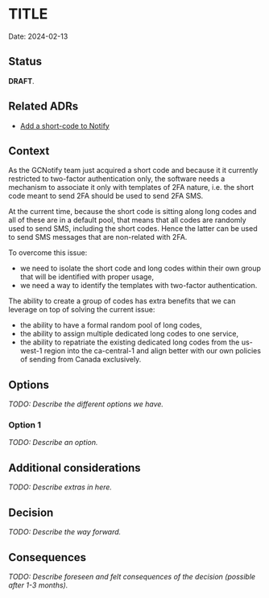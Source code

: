 # TITLE

Date: 2024-02-13

## Status

**DRAFT**.

## Related ADRs

- [Add a short-code to Notify](https://github.com/cds-snc/notification-adr/blob/main/records/2021-09-20.scalibility.notify-short-code.md)

## Context

As the GCNotify team just acquired a short code and because it it currently
restricted to two-factor authentication only, the software needs a mechanism
to associate it only with templates of 2FA nature, i.e. the short code meant
to send 2FA should be used to send 2FA SMS.

At the current time, because the short code is sitting along long codes and all
of these are in a default pool, that means that all codes are randomly used to
send SMS, including the short codes. Hence the latter can be used to send
SMS messages that are non-related with 2FA.

To overcome this issue:

- we need to isolate the short code and long codes within their own group that will be identified with proper usage,
- we need a way to identify the templates with two-factor authentication.

The ability to create a group of codes has extra benefits that we can leverage
on top of solving the current issue:

- the ability to have a formal random pool of long codes,
- the ability to assign multiple dedicated long codes to one service,
- the ability to repatriate the existing dedicated long codes from the us-west-1 region into the ca-central-1 and align better with our own policies of sending from Canada exclusively.

## Options

_TODO: Describe the different options we have._

### Option 1

_TODO: Describe an option._

## Additional considerations

_TODO: Describe extras in here._

## Decision

_TODO: Describe the way forward._

## Consequences

_TODO: Describe foreseen and felt consequences of the decision (possible after 1-3 months)._
